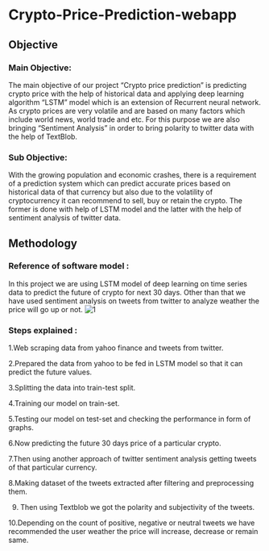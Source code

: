 # Crypto-Price-Prediction-webapp


## Objective

### Main Objective:
The main objective of our project “Crypto price prediction” is predicting crypto price with the help of historical data and applying deep learning algorithm “LSTM” model which is an extension of Recurrent neural network. As crypto prices are very volatile and are based on many factors which include world news, world trade and etc. For this purpose we are also bringing “Sentiment Analysis” in order to bring polarity to twitter data with the help of TextBlob.

### Sub Objective:
With the growing population and economic crashes, there is a requirement of a prediction system which can predict accurate prices based on historical data of that currency but also due to the volatility of cryptocurrency it can recommend to sell, buy or retain the crypto. The former is done with help of LSTM model and the latter with the help of sentiment analysis of twitter data.


## Methodology

### Reference of software model :
In this project we are using LSTM model of deep learning on time series data to predict the future of crypto for next 30 days. Other than that we have used sentiment analysis on tweets from twitter to analyze weather the price will go up or not.
![1](https://user-images.githubusercontent.com/80280041/176985789-85bcecb7-4e43-4cb4-a3cf-8a38e665e735.png)


### Steps explained :


1.Web scraping data from yahoo finance and tweets from twitter.

2.Prepared the data from yahoo to be fed in LSTM model so that it can predict the future values.

3.Splitting the data into train-test split.

4.Training our model on train-set.

5.Testing our model on test-set and checking the performance in form of graphs.

6.Now predicting the future 30 days price of a particular crypto.

7.Then using another approach of twitter sentiment analysis getting tweets of that particular currency.

8.Making dataset of the tweets extracted after filtering and preprocessing them.

9. Then using Textblob we got the polarity and subjectivity of the tweets.

10.Depending on the count of positive, negative or neutral tweets we have recommended the user weather the price will increase, decrease or remain same.










